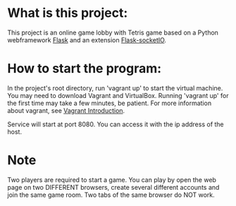 # What is this project:
This project is an online game lobby with Tetris game based on a Python webframework [Flask](http://flask.pocoo.org/) and an extension [Flask-socketIO](https://flask-socketio.readthedocs.io/en/latest/).

# How to start the program:
In the project's root directory, run 'vagrant up' to start the virtual machine. You may need to download Vagrant and VirtualBox. Running 'vagrant up' for the first time may take a few minutes, be patient. For more information about vagrant, see [Vagrant Introduction](https://www.vagrantup.com/intro/index.html).  

Service will start at port 8080. You can access it with the ip address of the host.  

# Note
Two players are required to start a game. You can play by open the web page on two DIFFERENT browsers, create several different accounts and join the same game room. Two tabs of the same browser do NOT work.

